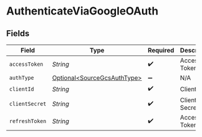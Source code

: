 # AuthenticateViaGoogleOAuth


## Fields

| Field                                                                    | Type                                                                     | Required                                                                 | Description                                                              |
| ------------------------------------------------------------------------ | ------------------------------------------------------------------------ | ------------------------------------------------------------------------ | ------------------------------------------------------------------------ |
| `accessToken`                                                            | *String*                                                                 | :heavy_check_mark:                                                       | Access Token                                                             |
| `authType`                                                               | [Optional\<SourceGcsAuthType>](../../models/shared/SourceGcsAuthType.md) | :heavy_minus_sign:                                                       | N/A                                                                      |
| `clientId`                                                               | *String*                                                                 | :heavy_check_mark:                                                       | Client ID                                                                |
| `clientSecret`                                                           | *String*                                                                 | :heavy_check_mark:                                                       | Client Secret                                                            |
| `refreshToken`                                                           | *String*                                                                 | :heavy_check_mark:                                                       | Access Token                                                             |